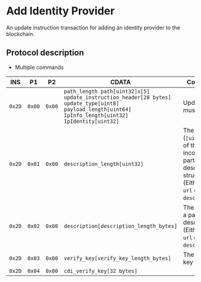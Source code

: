 # Add Identity Provider

An update instruction transaction for adding an identity provider to the blockchain.

## Protocol description

* Multiple commands

INS | P1 | P2 | CDATA | Comment |
|--------|--------|--------|--------------------------------------------------------------------------------------------------------------|-------------------------------------------------------------------------------------------------------------------------------------------------------------------------------------------------|
| `0x2D` | `0x00` | `0x00` | `path_length path[uint32]x[5] update_instruction_header[28 bytes] update_type[uint8] payload_length[uint64] IpInfo_length[uint32] IpIdentity[uint32] ` | Update type must be 13.                                                                                                                                                                          |
| `0x2D` | `0x01` | `0x00` | `description_length[uint32]`                                                                                     | The length (`[uint32]`) of the incoming part of the description structure.  (Either `name`, `url` or `description`)                                                                          |
| `0x2D` | `0x02` | `0x00` | `description[description_length_bytes]`                                                                              | The bytes of a part of description.(Either `name`, `url` or `description`)                                                                                                                                                             |
| `0x2D` | `0x03` | `0x00` | `verify_key[verify_key_length_bytes]`                                                          | The verify key bytes.                                                                                                                                                   |
| `0x2D` | `0x04` | `0x00` | `cdi_verify_key[32 bytes]`                                                                               |                                                                                                                                                                                                 |
